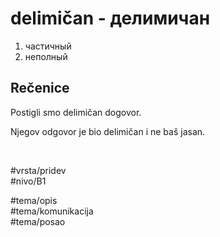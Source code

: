 # delimičan - делимичан

1. частичный
2. неполный  

## Rečenice

Postigli smo delimičan dogovor.  

Njegov odgovor je bio delimičan i ne baš jasan.

<br>

#vrsta/pridev  
#nivo/B1  

#tema/opis  
#tema/komunikacija  
#tema/posao  
